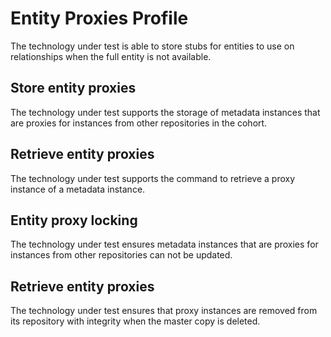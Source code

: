 <!-- SPDX-License-Identifier: CC-BY-4.0 -->
<!-- Copyright Contributors to the Egeria project. -->

# Entity Proxies Profile

The technology under test is able to store stubs for entities to use on relationships when the full entity is not available.

## Store entity proxies

The technology under test supports the storage of metadata instances that are proxies for instances from other repositories in the cohort.

## Retrieve entity proxies

The technology under test supports the command to retrieve a proxy instance of a metadata instance.

## Entity proxy locking

The technology under test ensures metadata instances that are proxies for instances from other repositories can not be updated.

## Retrieve entity proxies

The technology under test ensures that proxy instances are removed from its repository with integrity when the master copy is deleted.
